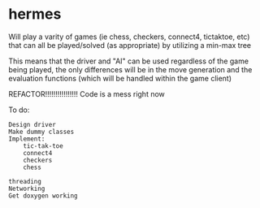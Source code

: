 # hermes

Will play a varity of games (ie chess, checkers, connect4, tictaktoe, etc)
that can all be played/solved (as appropriate) by utilizing a min-max tree

This means that the driver and "AI" can be used regardless of the game being played, the only
differences will be in the move generation and the evaluation functions (which will be handled within
the game client)




REFACTOR!!!!!!!!!!!!!!!! Code is a mess right now



To do:

	Design driver
	Make dummy classes
	Implement:
		tic-tak-toe
		connect4
		checkers
		chess

	threading
	Networking	
	Get doxygen working	




	
